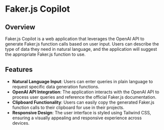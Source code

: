 # Faker.js Copilot

## Overview
Faker.js Copilot is a web application that leverages the OpenAI API to generate Faker.js function calls based on user input. Users can describe the type of data they need in natural language, and the application will suggest the appropriate Faker.js function to use.

## Features
- **Natural Language Input**: Users can enter queries in plain language to request specific data generation functions.
- **OpenAI API Integration**: The application interacts with the OpenAI API to process user queries and reference the official Faker.js documentation.
- **Clipboard Functionality**: Users can easily copy the generated Faker.js function calls to their clipboard for use in their projects.
- **Responsive Design**: The user interface is styled using Tailwind CSS, ensuring a visually appealing and responsive experience across devices.
